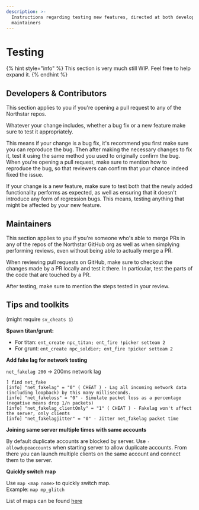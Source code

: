 ```yaml
---
description: >-
  Instructions regarding testing new features, directed at both developers and
  maintainers
---
```


# Testing

{% hint style="info" %}
This section is very much still WIP. Feel free to help expand it.
{% endhint %}

## Developers & Contributors

This section applies to you if you're opening a pull request to any of the Northstar repos.

Whatever your change includes, whether a bug fix or a new feature make sure to test it appropriately.

This means if your change is a bug fix, it's recommend you first make sure you can reproduce the bug. Then after making the necessary changes to fix it, test it using the same method you used to originally confirm the bug.\
When you're opening a pull request, make sure to mention how to reproduce the bug, so that reviewers can confirm that your chance indeed fixed the issue.

If your change is a new feature, make sure to test both that the newly added functionality performs as expected, as well as ensuring that it doesn't introduce any form of regression bugs. This means, testing anything that might be affected by your new feature.

## Maintainers

This section applies to you if you're someone who's able to merge PRs in any of the repos of the Northstar GitHub org as well as when simplying performing reviews, even without being able to actually merge a PR.

When reviewing pull requests on GitHub, make sure to checkout the changes made by a PR locally and test it there. In particular, test the parts of the code that are touched by a PR.

After testing, make sure to mention the steps tested in your review.

## Tips and toolkits

(might require `sv_cheats 1`)

**Spawn titan/grunt:**

- For titan: `ent_create npc_titan; ent_fire !picker setteam 2`
- For grunt: `ent_create npc_soldier; ent_fire !picker setteam 2`


**Add fake lag for network testing**

`net_fakelag 200` -> 200ms network lag

```
] find net_fake
[info] "net_fakelag" = "0" ( CHEAT ) - Lag all incoming network data (including loopback) by this many milliseconds.
[info] "net_fakeloss" = "0" - Simulate packet loss as a percentage (negative means drop 1/n packets)
[info] "net_fakelag_clientOnly" = "1" ( CHEAT ) - Fakelag won't affect the server, only clients
[info] "net_fakelagjitter" = "0" - Jitter net_fakelag packet time
```

**Joining same server multiple times with same accounts**

By default duplicate accounts are blocked by server. Use `-allowdupeaccounts` when starting server to allow duplicate accounts. From there you can launch multiple clients on the same account and connect them to the server.

**Quickly switch map**

Use `map <map name>` to quickly switch map.\
Example: `map mp_glitch`

List of maps can be found [here](../hosting-a-server-with-northstar/dedicated-server/README.md#maps)
